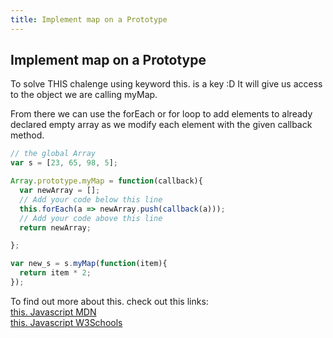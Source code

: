 ```yaml
---
title: Implement map on a Prototype
---
```

## Implement map on a Prototype

To solve THIS chalenge using keyword this. is a key :D
It will give us access to the object we are calling myMap.

From there we can use the forEach or for loop to add elements to already declared empty array as we modify each element with the given callback method.


```javascript
// the global Array
var s = [23, 65, 98, 5];

Array.prototype.myMap = function(callback){
  var newArray = [];
  // Add your code below this line
  this.forEach(a => newArray.push(callback(a)));
  // Add your code above this line
  return newArray;

};

var new_s = s.myMap(function(item){
  return item * 2;
});
```

To find out more about this. check out this links:<br/>
[this. Javascript MDN](https://developer.mozilla.org/en-US/docs/Web/JavaScript/Reference/Operators/this)<br/>
[this. Javascript W3Schools](https://www.w3schools.com/js/js_this.asp)
<!-- The article goes here, in GitHub-flavored Markdown. Feel free to add YouTube videos, images, and CodePen/JSBin embeds  -->
